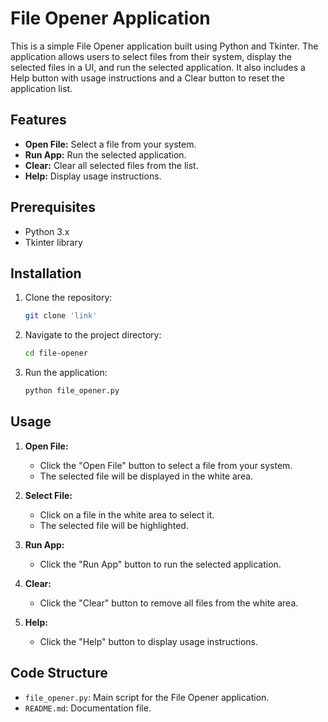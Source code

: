 # File Opener Application

This is a simple File Opener application built using Python and Tkinter. The application allows users to select files from their system, display the selected files in a UI, and run the selected application. It also includes a Help button with usage instructions and a Clear button to reset the application list.

## Features

- **Open File:** Select a file from your system.
- **Run App:** Run the selected application.
- **Clear:** Clear all selected files from the list.
- **Help:** Display usage instructions.

## Prerequisites

- Python 3.x
- Tkinter library 

## Installation

1. Clone the repository:
    ```sh
    git clone 'link'
    ```

2. Navigate to the project directory:
    ```sh
    cd file-opener
    ```

3. Run the application:
    ```sh
    python file_opener.py
    ```

## Usage

1. **Open File:**
   - Click the "Open File" button to select a file from your system.
   - The selected file will be displayed in the white area.

2. **Select File:**
   - Click on a file in the white area to select it.
   - The selected file will be highlighted.

3. **Run App:**
   - Click the "Run App" button to run the selected application.

4. **Clear:**
   - Click the "Clear" button to remove all files from the white area.

5. **Help:**
   - Click the "Help" button to display usage instructions.

## Code Structure

- `file_opener.py`: Main script for the File Opener application.
- `README.md`: Documentation file.
